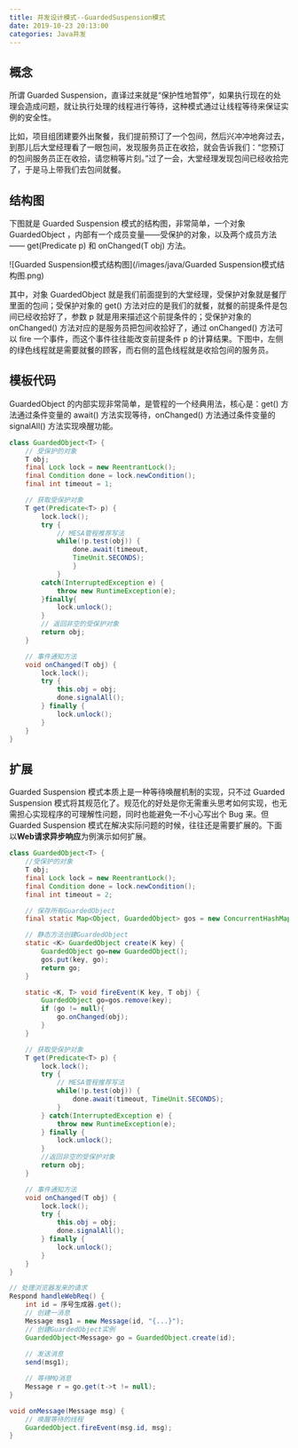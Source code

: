 ```yaml
---
title: 并发设计模式--GuardedSuspension模式
date: 2019-10-23 20:13:00
categories: Java并发
---
```

## 概念
所谓 Guarded Suspension，直译过来就是“保护性地暂停”，如果执行现在的处理会造成问题，就让执行处理的线程进行等待，这种模式通过让线程等待来保证实例的安全性。

比如，项目组团建要外出聚餐，我们提前预订了一个包间，然后兴冲冲地奔过去，到那儿后大堂经理看了一眼包间，发现服务员正在收拾，就会告诉我们：“您预订的包间服务员正在收拾，请您稍等片刻。”过了一会，大堂经理发现包间已经收拾完了，于是马上带我们去包间就餐。

## 结构图
下图就是 Guarded Suspension 模式的结构图，非常简单，一个对象 GuardedObject ，内部有一个成员变量——受保护的对象，以及两个成员方法 —— get(Predicate<T> p) 和 onChanged(T obj) 方法。

![Guarded Suspension模式结构图](/images/java/Guarded Suspension模式结构图.png)

其中，对象 GuardedObject 就是我们前面提到的大堂经理，受保护对象就是餐厅里面的包间；受保护对象的 get() 方法对应的是我们的就餐，就餐的前提条件是包间已经收拾好了，参数 p 就是用来描述这个前提条件的；受保护对象的 onChanged() 方法对应的是服务员把包间收拾好了，通过 onChanged() 方法可以 fire 一个事件，而这个事件往往能改变前提条件 p 的计算结果。下图中，左侧的绿色线程就是需要就餐的顾客，而右侧的蓝色线程就是收拾包间的服务员。

## 模板代码
GuardedObject 的内部实现非常简单，是管程的一个经典用法，核心是：get() 方法通过条件变量的 await() 方法实现等待，onChanged() 方法通过条件变量的 signalAll() 方法实现唤醒功能。

```java
class GuardedObject<T> {
    // 受保护的对象
    T obj;
    final Lock lock = new ReentrantLock();
    final Condition done = lock.newCondition();
    final int timeout = 1;

    // 获取受保护对象  
    T get(Predicate<T> p) {
        lock.lock();
        try {
            // MESA管程推荐写法
            while(!p.test(obj)) {
                done.await(timeout, 
                TimeUnit.SECONDS);
                }
            }
        catch(InterruptedException e) {
            throw new RuntimeException(e);
        }finally{
            lock.unlock();
        }
        // 返回⾮空的受保护对象
        return obj;
    }

    // 事件通知⽅法
    void onChanged(T obj) {
        lock.lock();
        try {
            this.obj = obj;
            done.signalAll();
        } finally {
            lock.unlock();
        }
    }
}
```

## 扩展
Guarded	Suspension 模式本质上是一种等待唤醒机制的实现，只不过 Guarded Suspension 模式将其规范化了。规范化的好处是你无需重头思考如何实现，也无需担心实现程序的可理解性问题，同时也能避免一不小心写出个 Bug 来。但 Guarded Suspension 模式在解决实际问题的时候，往往还是需要扩展的。下面以**Web请求异步响应**为例演示如何扩展。

```java
class GuardedObject<T> {
    //受保护的对象
    T obj;
    final Lock lock = new ReentrantLock();
    final Condition done = lock.newCondition();
    final int timeout = 2;

    // 保存所有GuardedObject
    final static Map<Object, GuardedObject> gos = new ConcurrentHashMap<>();

    // 静态⽅法创建GuardedObject
    static <K> GuardedObject create(K key) {
        GuardedObject go=new GuardedObject();
        gos.put(key, go);
        return go;
    }

    static <K, T> void fireEvent(K key, T obj) {
        GuardedObject go=gos.remove(key);
        if (go != null){
            go.onChanged(obj);
        }
    }

    // 获取受保护对象
    T get(Predicate<T> p) {
        lock.lock();
        try {
            // MESA管程推荐写法
            while(!p.test(obj)) {
                done.await(timeout, TimeUnit.SECONDS);
            }
        } catch(InterruptedException e) {
            throw new RuntimeException(e);
        } finally {
            lock.unlock();
        }
        //返回⾮空的受保护对象
        return obj;
    }

    // 事件通知⽅法
    void onChanged(T obj) {
        lock.lock();
        try {
            this.obj = obj;
            done.signalAll();
        } finally {
            lock.unlock();
        }
    }
}

// 处理浏览器发来的请求
Respond handleWebReq() {
    int id = 序号⽣成器.get();
    // 创建⼀消息
    Message msg1 = new Message(id, "{...}");
    // 创建GuardedObject实例
    GuardedObject<Message> go = GuardedObject.create(id);
 
    // 发送消息
    send(msg1);

    // 等待MQ消息
    Message r = go.get(t->t != null);  
}

void onMessage(Message msg) {
    // 唤醒等待的线程
    GuardedObject.fireEvent(msg.id, msg);
}
```
